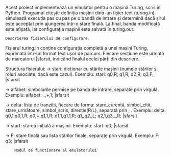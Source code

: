Acest proiect implementează un emulator pentru o mașină Turing, scris în Python. Programul citește definiția mașinii dintr-un fișier text (turing.in), simulează execuția pas cu pas pe o bandă de intrare și determină dacă șirul este acceptat prin ajungerea într-o stare finală. La final, banda modificată este afișată, iar configurația mașinii este salvată în turing.out.

    Descrierea fisierului de configurare

Fișierul turing.in conține configurația completă a unei mașini Turing, exprimată într-un format text ușor de parcurs. Fiecare secțiune este urmată de marcatorul |sfarsit, indicând finalul acelei părți din descriere.

Structura fișierului:
-> stari: dicționar cu stările mașinii (numele stărilor și roluri asociate, dacă este cazul).
Exemplu: stari: q0,R; q1,R; q2,R; q3,F; |sfarsit

-> alfabet: simbolurile permise pe banda de intrare, separate prin virgulă.
Exemplu: alfabet: _,+,1; |sfarsit

-> delta: lista de tranziții, fiecare de forma: stare_curentă, simbol_citit, stare_următoare, simbol_scris, direcție(R/L), separată prin ; .
Exemplu: delta: q0,1,q0,1,R; q0,+,q1,1,R; q1,1,q1,1,R; q1,_,q2,_,L; q2,1,q3,_,R; |sfarsit

-> start: starea inițială a mașinii.
Exemplu: start: q0; |sfarsit

-> F: stare finală sau lista stărilor finale, separate prin virgulă.
Exemplu: F: q3; |sfarsit

        Modul de functionare al emulatorului
